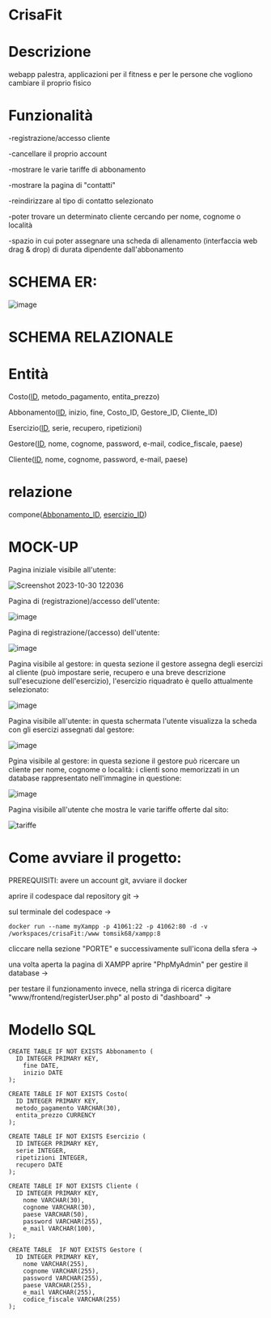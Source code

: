 # CrisaFit
# Descrizione

webapp palestra, applicazioni per il fitness e per le persone che vogliono cambiare il proprio fisico

# Funzionalità

-registrazione/accesso cliente

-cancellare il proprio account

-mostrare le varie tariffe di abbonamento 

-mostrare la pagina di "contatti"

-reindirizzare al tipo di contatto selezionato

-poter trovare un determinato cliente cercando per nome, cognome o località

-spazio in cui poter assegnare una scheda di allenamento (interfaccia web drag & drop) di durata dipendente dall'abbonamento




# SCHEMA ER:


![image](https://github.com/CrisafulliPasquale/crisaFit/assets/101709329/a2870df9-c941-40a7-94ce-b650893f4a83)








# SCHEMA RELAZIONALE
# Entità
Costo(<ins>ID</ins>, metodo_pagamento, entita_prezzo)

Abbonamento(<ins>ID</ins>, inizio, fine, Costo_ID, Gestore_ID, Cliente_ID) 

Esercizio(<ins>ID</ins>, serie, recupero, ripetizioni)

Gestore(<ins>ID</ins>, nome, cognome, password, e-mail, codice_fiscale, paese)

Cliente(<ins>ID</ins>, nome, cognome, password, e-mail, paese)

# relazione
compone(<ins>Abbonamento_ID</ins>, <ins>esercizio_ID</ins>)

# MOCK-UP


Pagina iniziale visibile all'utente:

![Screenshot 2023-10-30 122036](https://github.com/CrisafulliPasquale/crisaFit/assets/101709329/87fe733e-bb34-4e1e-a138-21079b3c506d)

Pagina di (registrazione)/accesso dell'utente:

![image](https://github.com/CrisafulliPasquale/crisaFit/assets/101709329/e63e546a-4aa9-41ca-be1a-6b5e94440f81)

Pagina di registrazione/(accesso) dell'utente:

![image](https://github.com/CrisafulliPasquale/crisaFit/assets/101709329/7c392175-5c0f-40d9-a5d1-e952ad52dadb)

Pagina visibile al gestore: in questa sezione il gestore assegna degli esercizi al cliente (può impostare serie, recupero e una breve descrizione sull'esecuzione dell'esercizio), l'esercizio riquadrato è quello attualmente selezionato:

![image](https://github.com/CrisafulliPasquale/crisaFit/assets/101709329/b425881a-4cb8-4ac0-9575-49eec3e002d9)

Pagina visibile all'utente: in questa schermata l'utente visualizza la scheda con gli esercizi assegnati dal gestore:

![image](https://github.com/CrisafulliPasquale/crisaFit/assets/101709329/b4cab2d0-49cb-401f-8a65-9f581cd149d6)


Pgina visibile al gestore: in questa sezione il gestore può ricercare un cliente per nome, cognome o località: i clienti sono memorizzati in un database rappresentato nell'immagine in questione:

![image](https://github.com/CrisafulliPasquale/crisaFit/assets/101709329/c8dbb0a6-7010-47d7-80e0-bf9698d589d6)

Pagina visibile all'utente che mostra le varie tariffe offerte dal sito:

![tariffe](https://github.com/CrisafulliPasquale/crisaFit/assets/101709329/15fb2a7d-f797-4a35-b9eb-f229b5e42593)


# Come avviare il progetto: 

PREREQUISITI: avere un account git, avviare il docker

aprire il codespace dal repository git  ->  

sul terminale del codespace  ->
```
docker run --name myXampp -p 41061:22 -p 41062:80 -d -v /workspaces/crisaFit:/www tomsik68/xampp:8 
```
cliccare nella sezione "PORTE" e successivamente sull'icona della sfera  ->

una volta aperta la pagina di XAMPP aprire "PhpMyAdmin" per gestire il database  ->

per testare il funzionamento invece, nella stringa di ricerca digitare "www/frontend/registerUser.php" al posto di "dashboard"  ->


# Modello SQL 

```
CREATE TABLE IF NOT EXISTS Abbonamento (
  ID INTEGER PRIMARY KEY,
    fine DATE,
    inizio DATE
);

CREATE TABLE IF NOT EXISTS Costo(
  ID INTEGER PRIMARY KEY,
  metodo_pagamento VARCHAR(30),
  entita_prezzo CURRENCY
);

CREATE TABLE IF NOT EXISTS Esercizio (
  ID INTEGER PRIMARY KEY,
  serie INTEGER,
  ripetizioni INTEGER,
  recupero DATE
);

CREATE TABLE IF NOT EXISTS Cliente (
  ID INTEGER PRIMARY KEY,
    nome VARCHAR(30),
    cognome VARCHAR(30),
    paese VARCHAR(50),
    password VARCHAR(255),
    e_mail VARCHAR(100),
);

CREATE TABLE  IF NOT EXISTS Gestore (
  ID INTEGER PRIMARY KEY,
    nome VARCHAR(255),
    cognome VARCHAR(255),
    password VARCHAR(255),
    paese VARCHAR(255),
    e_mail VARCHAR(255),
    codice_fiscale VARCHAR(255)
);
```








